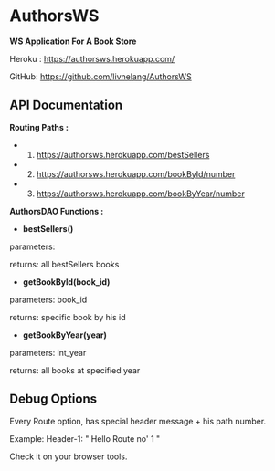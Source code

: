 AuthorsWS  
==============
**WS Application For A Book Store**

Heroku : https://authorsws.herokuapp.com/

GitHub: https://github.com/livnelang/AuthorsWS

API Documentation
--------------
**Routing Paths :**
* 1) https://authorsws.herokuapp.com/bestSellers
* 2) https://authorsws.herokuapp.com/bookById/number
* 3) https://authorsws.herokuapp.com/bookByYear/number

**AuthorsDAO Functions :**

* **bestSellers()**
<p>parameters: </p>
returns: all bestSellers books

* **getBookById(book_id)**
<p>parameters: book_id </p>
returns: specific book by his id

* **getBookByYear(year)**
<p>parameters: int_year </p>
returns: all books at specified year


Debug Options
--------------
<p>Every Route option, has special header message +
his path number.</p>
<p>Example: Header-1: " Hello Route no' 1 "</p>

Check it on your browser tools.



